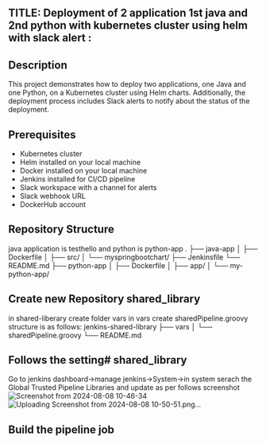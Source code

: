 ## TITLE: Deployment of 2 application 1st java and 2nd python with kubernetes cluster using helm with slack alert :
  


## Description
This project demonstrates how to deploy two applications, one Java and one Python, on a Kubernetes cluster using Helm charts. Additionally, the deployment process includes Slack alerts to notify about the status of the deployment.

## Prerequisites
- Kubernetes cluster
- Helm installed on your local machine
- Docker installed on your local machine
- Jenkins installed for CI/CD pipeline
- Slack workspace with a channel for alerts
- Slack webhook URL
- DockerHub account

## Repository Structure
java application is testhello and python is python-app
 .
├── java-app
│ ├── Dockerfile
│ ├── src/
│ └── myspringbootchart/
  ├── Jenkinsfile
└── README.md
├── python-app
│ ├── Dockerfile
│ ├── app/
│ └── my-python-app/

## Create new Repository shared_library
  in shared-liberary create folder vars in vars create sharedPipeline.groovy
structure is as follows:
jenkins-shared-library 
├── vars │ 
             └── sharedPipeline.groovy 
                       └── README.md

## Follows the setting# shared_library
Go to jenkins dashboard->manage jenkins->System->in system serach the Global Trusted Pipeline Libraries and update as per follows screenshot
![Screenshot from 2024-08-08 10-46-34](https://github.com/user-attachments/assets/da0c55aa-ee71-4dfc-90ee-5bd87d7121f1)
![Uploading Screenshot from 2024-08-08 10-50-51.png…]()

## Build the pipeline job
